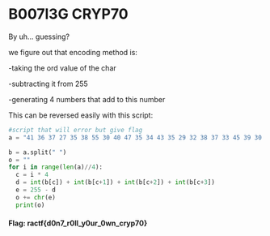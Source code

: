 # B007l3G CRYP70

By uh... guessing?

we figure out that encoding method is:

-taking the ord value of the char


-subtracting it from 255


-generating 4 numbers that add to this number


This can be reversed easily with this script:

```python
#script that will error but give flag
a = "41 36 37 27 35 38 55 30 40 47 35 34 43 35 29 32 38 37 33 45 39 30 36 27 32 35 36 52 72 54 39 42 30 30 58 27 37 44 72 47 28 46 45 41 48 39 27 27 53 64 32 58 43 23 37 44 32 37 28 50 37 19 51 53 30 41 18 45 79 46 40 42 32 32 46 28 37 30 43 31 26 56 37 41 61 68 44 34 26 24 48 38 50 37 27 31 30 38 34 58 54 39 30 33 38 18 33 52 34 36 31 33 28 36 34 45 55 60 37 48 57 55 35 60 22 36 38 34"

b = a.split(" ")
o = ""
for i in range(len(a)//4):
  c = i * 4
  d = int(b[c]) + int(b[c+1]) + int(b[c+2]) + int(b[c+3])
  e = 255 - d
  o += chr(e)
  print(o)
  ```
#### Flag: ractf{d0n7_r0ll_y0ur_0wn_cryp70}
